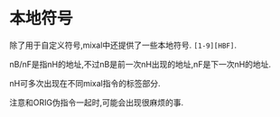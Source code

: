 # 本地符号

除了用于自定义符号,mixal中还提供了一些本地符号.
`[1-9][HBF]`.

nB/nF是指nH的地址,不过nB是前一次nH出现的地址,nF是下一次nH的地址.

nH可多次出现在不同mixal指令的标签部分.

注意和ORIG伪指令一起时,可能会出现很麻烦的事.

